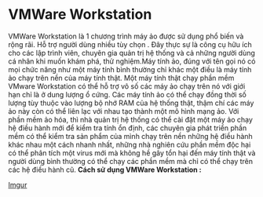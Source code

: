#  VMWare Workstation 
  VMWare Workstation  là 1 chương trình máy ảo được sử dụng phổ biến và rộng rãi. Hỗ trợ người dùng nhiều tùy chọn .
Đây thực sự là công cụ hữu ích cho các lập trình viên, chuyên gia quản trị hệ thống và cả những người dùng cá nhân khi muốn 
khám phá, thử nghiệm.Máy tính ảo, đúng với tên gọi nó có mọi chức năng như một máy tính bình thường chỉ khác một điều là máy
tính ảo chạy trên nền của máy tính thật. Một máy tính thật chạy phần mềm VMware Workstation có thể hỗ trợ vô số các máy ảo
chạy trên nó với giới hạn chỉ là ở dung lượng ổ cứng. Các máy tính ảo có thể chạy đồng thời số lượng tùy thuộc vào lượng bộ nhớ 
RAM của hệ thống thật, thậm chí các máy ảo này còn có thể liên lạc với nhau tạo thành một mô hình mạng ảo. Với phần mềm ảo hóa,
thì nhà quản trị hệ thống có thể cài đặt một máy ảo chạy hệ điều hành mới để kiểm tra tính ổn định, các chuyên gia phát triển
phần mềm có thể kiểm tra sản phẩm của mình chạy trên nền những hệ điều hành khác nhau một cách nhanh nhất, những nhà nghiên 
cứu phần mềm độc hại có thể phân tích một virus mới mà không hề gây tổn hại đến máy tính thật và người dùng bình thường có thể 
chạy các phần mềm mà chỉ có thể chạy trên các hệ điều hành cũ.
  **Cách sử dụng VMWare Workstation :**
  
  [Imgur](http://i.imgur.com/Y8xL3TF.png)
  
  
  
